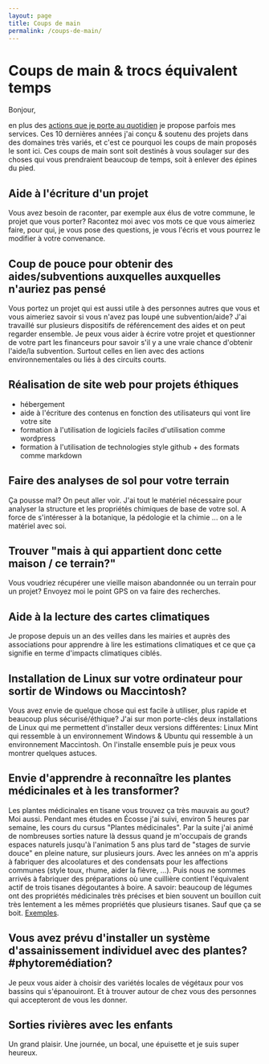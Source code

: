 ```yaml
---
layout: page
title: Coups de main
permalink: /coups-de-main/
---
```


Coups de main & trocs équivalent temps
===

Bonjour, 

en plus des [actions que je porte au quotidien](https://fr.linkedin.com/in/thomas-wolff) je propose parfois mes services. Ces 10 dernières années j'ai conçu & soutenu des projets dans des domaines très variés, et c'est ce pourquoi les coups de main proposés le sont ici. Ces coups de main sont soit destinés à vous soulager sur des choses qui vous prendraient beaucoup de temps, soit à enlever des épines du pied. 

Aide à l'écriture d'un projet
---

Vous avez besoin de raconter, par exemple aux élus de votre commune, le projet que vous porter? Racontez moi avec vos mots ce que vous aimeriez faire, pour qui, je vous pose des questions, je vous l'écris et vous pourrez le modifier à votre convenance.

Coup de pouce pour obtenir des aides/subventions auxquelles auxquelles n'auriez pas pensé
---

Vous portez un projet qui est aussi utile à des personnes autres que vous et vous aimeriez savoir si vous n'avez pas loupé une subvention/aide? J'ai travaillé sur plusieurs dispositifs de référencement des aides et on peut regarder ensemble. Je peux vous aider à écrire votre projet et questionner de votre part les financeurs pour savoir s'il y a une vraie chance d'obtenir l'aide/la subvention. Surtout celles en lien avec des actions environnementales ou liés à des circuits courts. 

Réalisation de site web pour projets éthiques
---

* hébergement 
* aide à l'écriture des contenus en fonction des utilisateurs qui vont lire votre site
* formation à l'utilisation de logiciels faciles d'utilisation comme wordpress 
* formation à l'utilisation de technologies style github + des formats comme markdown

Faire des analyses de sol pour votre terrain
---

Ça pousse mal? On peut aller voir. J'ai tout le matériel nécessaire pour analyser la structure et les propriétés chimiques de base de votre sol. A force de s'intéresser à la botanique, la pédologie et la chimie ... on a le matériel avec soi.

Trouver "mais à qui appartient donc cette maison / ce terrain?"
---

Vous voudriez récupérer une vieille maison abandonnée ou un terrain pour un projet? Envoyez moi le point GPS on va faire des recherches.

Aide à la lecture des cartes climatiques
---

Je propose depuis un an des veilles dans les mairies et auprès des associations pour apprendre à lire les estimations climatiques et ce que ça signifie en terme d'impacts climatiques ciblés. 

Installation de Linux sur votre ordinateur pour sortir de Windows ou Maccintosh?
---

Vous avez envie de quelque chose qui est facile à utiliser, plus rapide et beaucoup plus sécurisé/éthique? J'ai sur mon porte-clés deux installations de Linux qui me permettent d'installer deux versions différentes: Linux Mint qui ressemble à un environnement Windows & Ubuntu qui ressemble à un environnement Maccintosh. On l'installe ensemble puis je peux vous montrer quelques astuces. 

Envie d'apprendre à reconnaître les plantes médicinales et à les transformer?
---

Les plantes médicinales en tisane vous trouvez ça très mauvais au gout? Moi aussi. Pendant mes études en Écosse j'ai suivi, environ 5 heures par semaine, les cours du cursus "Plantes médicinales". Par la suite j'ai animé de nombreuses sorties nature là dessus quand je m'occupais de grands espaces naturels jusqu'à l'animation 5 ans plus tard de "stages de survie douce" en pleine nature, sur plusieurs jours. Avec les années on m'a appris à fabriquer des alcoolatures et des condensats pour les affections communes (style toux, rhume, aider la fièvre, ...). Puis nous ne sommes arrivés à fabriquer des préparations où une cuillière contient l'équivalent actif de trois tisanes dégoutantes à boire. A savoir: beaucoup de légumes ont des propriétés médicinales très précises et bien souvent un bouillon cuit très lentement a les mêmes propriétés que plusieurs tisanes. Sauf que ça se boit. [Exemples](http://remedes-naturels.blogspot.com/2007/01/les-traitements-naturels.html).

Vous avez prévu d'installer un système d'assainissement individuel avec des plantes? #phytoremédiation?
---

Je peux vous aider à choisir des variétés locales de végétaux pour vos bassins qui s'épanouiront. Et à trouver autour de chez vous des personnes qui accepteront de vous les donner.

Sorties rivières avec les enfants
---

Un grand plaisir. Une journée, un bocal, une épuisette et je suis super heureux.

















